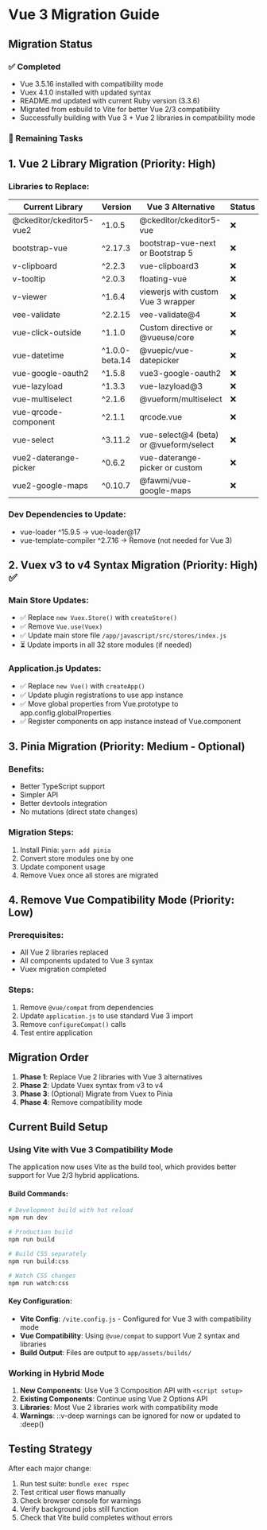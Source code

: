# Vue 3 Migration Guide

## Migration Status

### ✅ Completed
- Vue 3.5.16 installed with compatibility mode
- Vuex 4.1.0 installed with updated syntax
- README.md updated with current Ruby version (3.3.6)
- Migrated from esbuild to Vite for better Vue 2/3 compatibility
- Successfully building with Vue 3 + Vue 2 libraries in compatibility mode

### 🚧 Remaining Tasks

## 1. Vue 2 Library Migration (Priority: High)

### Libraries to Replace:

| Current Library | Version | Vue 3 Alternative | Status |
|----------------|---------|-------------------|---------|
| @ckeditor/ckeditor5-vue2 | ^1.0.5 | @ckeditor/ckeditor5-vue | ❌ |
| bootstrap-vue | ^2.17.3 | bootstrap-vue-next or Bootstrap 5 | ❌ |
| v-clipboard | ^2.2.3 | vue-clipboard3 | ❌ |
| v-tooltip | ^2.0.3 | floating-vue | ❌ |
| v-viewer | ^1.6.4 | viewerjs with custom Vue 3 wrapper | ❌ |
| vee-validate | ^2.2.15 | vee-validate@4 | ❌ |
| vue-click-outside | ^1.1.0 | Custom directive or @vueuse/core | ❌ |
| vue-datetime | ^1.0.0-beta.14 | @vuepic/vue-datepicker | ❌ |
| vue-google-oauth2 | ^1.5.8 | vue3-google-oauth2 | ❌ |
| vue-lazyload | ^1.3.3 | vue-lazyload@3 | ❌ |
| vue-multiselect | ^2.1.6 | @vueform/multiselect | ❌ |
| vue-qrcode-component | ^2.1.1 | qrcode.vue | ❌ |
| vue-select | ^3.11.2 | vue-select@4 (beta) or @vueform/select | ❌ |
| vue2-daterange-picker | ^0.6.2 | vue-daterange-picker or custom | ❌ |
| vue2-google-maps | ^0.10.7 | @fawmi/vue-google-maps | ❌ |

### Dev Dependencies to Update:
- vue-loader ^15.9.5 → vue-loader@17
- vue-template-compiler ^2.7.16 → Remove (not needed for Vue 3)

## 2. Vuex v3 to v4 Syntax Migration (Priority: High) ✅

### Main Store Updates:
- ✅ Replace `new Vuex.Store()` with `createStore()`
- ✅ Remove `Vue.use(Vuex)`
- ✅ Update main store file `/app/javascript/src/stores/index.js`
- ⏳ Update imports in all 32 store modules (if needed)

### Application.js Updates:
- ✅ Replace `new Vue()` with `createApp()`
- ✅ Update plugin registrations to use app instance
- ✅ Move global properties from Vue.prototype to app.config.globalProperties
- ✅ Register components on app instance instead of Vue.component

## 3. Pinia Migration (Priority: Medium - Optional)

### Benefits:
- Better TypeScript support
- Simpler API
- Better devtools integration
- No mutations (direct state changes)

### Migration Steps:
1. Install Pinia: `yarn add pinia`
2. Convert store modules one by one
3. Update component usage
4. Remove Vuex once all stores are migrated

## 4. Remove Vue Compatibility Mode (Priority: Low)

### Prerequisites:
- All Vue 2 libraries replaced
- All components updated to Vue 3 syntax
- Vuex migration completed

### Steps:
1. Remove `@vue/compat` from dependencies
2. Update `application.js` to use standard Vue 3 import
3. Remove `configureCompat()` calls
4. Test entire application

## Migration Order

1. **Phase 1**: Replace Vue 2 libraries with Vue 3 alternatives
2. **Phase 2**: Update Vuex syntax from v3 to v4
3. **Phase 3**: (Optional) Migrate from Vuex to Pinia
4. **Phase 4**: Remove compatibility mode

## Current Build Setup

### Using Vite with Vue 3 Compatibility Mode

The application now uses Vite as the build tool, which provides better support for Vue 2/3 hybrid applications.

#### Build Commands:
```bash
# Development build with hot reload
npm run dev

# Production build
npm run build

# Build CSS separately
npm run build:css

# Watch CSS changes
npm run watch:css
```

#### Key Configuration:
- **Vite Config**: `/vite.config.js` - Configured for Vue 3 with compatibility mode
- **Vue Compatibility**: Using `@vue/compat` to support Vue 2 syntax and libraries
- **Build Output**: Files are output to `app/assets/builds/`

### Working in Hybrid Mode

1. **New Components**: Use Vue 3 Composition API with `<script setup>`
2. **Existing Components**: Continue using Vue 2 Options API
3. **Libraries**: Most Vue 2 libraries work with compatibility mode
4. **Warnings**: ::v-deep warnings can be ignored for now or updated to :deep()

## Testing Strategy

After each major change:
1. Run test suite: `bundle exec rspec`
2. Test critical user flows manually
3. Check browser console for warnings
4. Verify background jobs still function
5. Check that Vite build completes without errors